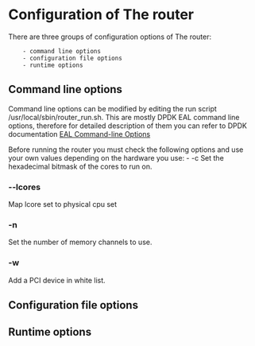 # Configuration of The router

There are three groups of configuration options of The router:

		- command line options
		- configuration file options
		- runtime options
	
## Command line options
Command line options can be modified by editing the run script /usr/local/sbin/router_run.sh.
This are mostly DPDK EAL command line options, therefore for detailed description of them you can
refer to DPDK documentation <a href="http://dpdk.org/doc/guides/testpmd_app_ug/run_app.html?highlight=eal%20options">EAL Command-line Options</a>

Before running the router you must check the following options and use your own values depending on the hardware you use:
		- -c
Set the hexadecimal bitmask of the cores to run on.
	
### --lcores
Map lcore set to physical cpu set

### -n
Set the number of memory channels to use.

### -w
Add a PCI device in white list.

## Configuration file options

## Runtime options